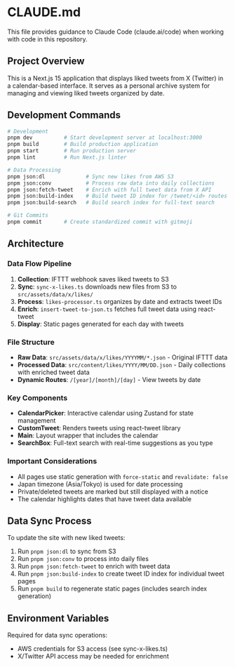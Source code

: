 # CLAUDE.md

This file provides guidance to Claude Code (claude.ai/code) when working with code in this repository.

## Project Overview

This is a Next.js 15 application that displays liked tweets from X (Twitter) in a calendar-based interface. It serves as a personal archive system for managing and viewing liked tweets organized by date.

## Development Commands

```bash
# Development
pnpm dev          # Start development server at localhost:3000
pnpm build        # Build production application
pnpm start        # Run production server
pnpm lint         # Run Next.js linter

# Data Processing
pnpm json:dl             # Sync new likes from AWS S3
pnpm json:conv           # Process raw data into daily collections
pnpm json:fetch-tweet    # Enrich with full tweet data from X API
pnpm json:build-index    # Build tweet ID index for /tweet/<id> routes
pnpm json:build-search   # Build search index for full-text search

# Git Commits
pnpm commit       # Create standardized commit with gitmoji
```

## Architecture

### Data Flow Pipeline
1. **Collection**: IFTTT webhook saves liked tweets to S3
2. **Sync**: `sync-x-likes.ts` downloads new files from S3 to `src/assets/data/x/likes/`
3. **Process**: `likes-processor.ts` organizes by date and extracts tweet IDs
4. **Enrich**: `insert-tweet-to-json.ts` fetches full tweet data using react-tweet
5. **Display**: Static pages generated for each day with tweets

### File Structure
- **Raw Data**: `src/assets/data/x/likes/YYYYMM/*.json` - Original IFTTT data
- **Processed Data**: `src/content/likes/YYYY/MM/DD.json` - Daily collections with enriched tweet data
- **Dynamic Routes**: `/[year]/[month]/[day]` - View tweets by date

### Key Components
- **CalendarPicker**: Interactive calendar using Zustand for state management
- **CustomTweet**: Renders tweets using react-tweet library
- **Main**: Layout wrapper that includes the calendar
- **SearchBox**: Full-text search with real-time suggestions as you type

### Important Considerations
- All pages use static generation with `force-static` and `revalidate: false`
- Japan timezone (Asia/Tokyo) is used for date processing
- Private/deleted tweets are marked but still displayed with a notice
- The calendar highlights dates that have tweet data available

## Data Sync Process

To update the site with new liked tweets:
1. Run `pnpm json:dl` to sync from S3
2. Run `pnpm json:conv` to process into daily files
3. Run `pnpm json:fetch-tweet` to enrich with tweet data
4. Run `pnpm json:build-index` to create tweet ID index for individual tweet pages
5. Run `pnpm build` to regenerate static pages (includes search index generation)

## Environment Variables

Required for data sync operations:
- AWS credentials for S3 access (see sync-x-likes.ts)
- X/Twitter API access may be needed for enrichment